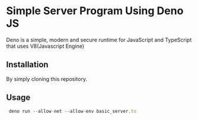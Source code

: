 # Simple Server Program Using Deno JS

Deno is a simple, modern and secure runtime for JavaScript and TypeScript that uses V8(Javascript Engine)

## Installation

By simply cloning this repository.

## Usage

```typescript
 deno run --allow-net --allow-env basic_server.ts
```
